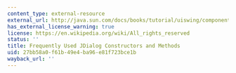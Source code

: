 ```yaml
---
content_type: external-resource
external_url: http://java.sun.com/docs/books/tutorial/uiswing/components/dialog.html#jdialogapi
has_external_license_warning: true
license: https://en.wikipedia.org/wiki/All_rights_reserved
status: ''
title: Frequently Used JDialog Constructors and Methods
uid: 27bb58a0-f61b-49e4-ba96-e81f723bce1b
wayback_url: ''
---
```

